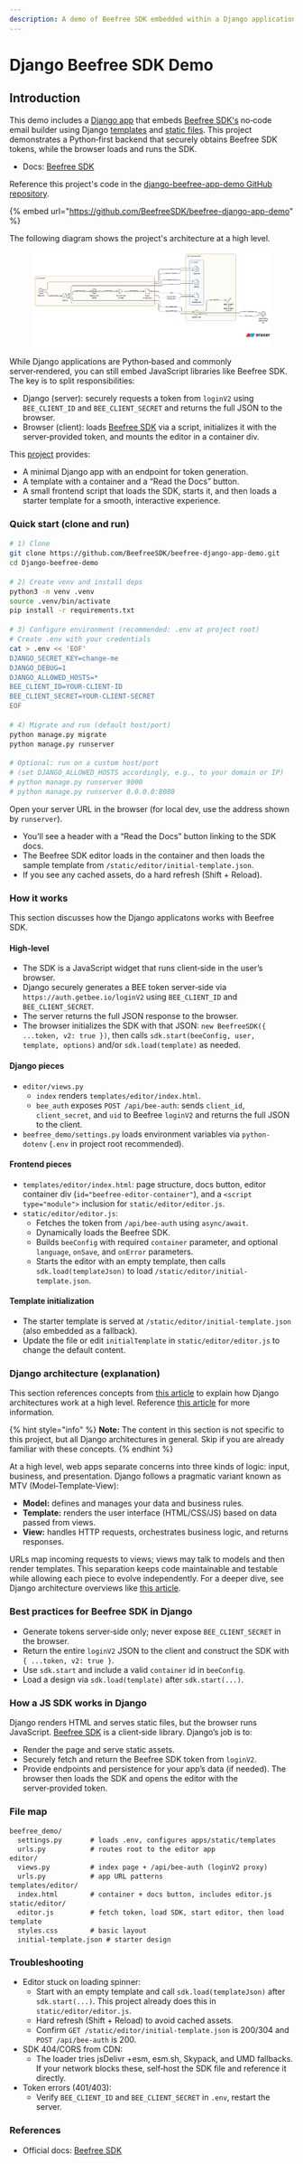 ```yaml
---
description: A demo of Beefree SDK embedded within a Django application.
---
```


# Django Beefree SDK Demo

## Introduction

This demo includes a [Django app](https://docs.djangoproject.com/en/5.2/) that embeds [Beefree SDK's](https://docs.beefree.io/beefree-sdk) no‑code email builder using Django [templates](https://docs.djangoproject.com/en/5.2/ref/templates/) and [static files](https://docs.djangoproject.com/en/5.2/howto/static-files/). This project demonstrates a Python‑first backend that securely obtains Beefree SDK tokens, while the browser loads and runs the SDK.

* Docs: [Beefree SDK](https://docs.beefree.io/beefree-sdk)

Reference this project's code in the [django-beefree-app-demo GitHub repository](https://github.com/BeefreeSDK/beefree-django-app-demo).

{% embed url="https://github.com/BeefreeSDK/beefree-django-app-demo" %}

The following diagram shows the project's architecture at a high level.

<figure><img src="../.gitbook/assets/image (4).png" alt=""><figcaption></figcaption></figure>

While Django applications are Python‑based and commonly server‑rendered, you can still embed JavaScript libraries like Beefree SDK. The key is to split responsibilities:

* Django (server): securely requests a token from `loginV2` using `BEE_CLIENT_ID` and `BEE_CLIENT_SECRET` and returns the full JSON to the browser.
* Browser (client): loads [Beefree SDK](https://docs.beefree.io/beefree-sdk) via a script, initializes it with the server‑provided token, and mounts the editor in a container div.

This [project](https://github.com/BeefreeSDK/beefree-django-app-demo) provides:

* A minimal Django app with an endpoint for token generation.
* A template with a container and a “Read the Docs” button.
* A small frontend script that loads the SDK, starts it, and then loads a starter template for a smooth, interactive experience.

### Quick start (clone and run)

```bash
# 1) Clone
git clone https://github.com/BeefreeSDK/beefree-django-app-demo.git
cd Django-beefree-demo

# 2) Create venv and install deps
python3 -m venv .venv
source .venv/bin/activate
pip install -r requirements.txt

# 3) Configure environment (recommended: .env at project root)
# Create .env with your credentials
cat > .env << 'EOF'
DJANGO_SECRET_KEY=change-me
DJANGO_DEBUG=1
DJANGO_ALLOWED_HOSTS=*
BEE_CLIENT_ID=YOUR-CLIENT-ID
BEE_CLIENT_SECRET=YOUR-CLIENT-SECRET
EOF

# 4) Migrate and run (default host/port)
python manage.py migrate
python manage.py runserver

# Optional: run on a custom host/port
# (set DJANGO_ALLOWED_HOSTS accordingly, e.g., to your domain or IP)
# python manage.py runserver 9000
# python manage.py runserver 0.0.0.0:8080
```

Open your server URL in the browser (for local dev, use the address shown by `runserver`).

* You’ll see a header with a “Read the Docs” button linking to the SDK docs.
* The Beefree SDK editor loads in the container and then loads the sample template from `/static/editor/initial-template.json`.
* If you see any cached assets, do a hard refresh (Shift + Reload).

### How it works

This section discusses how the Django applicatons works with Beefree SDK.

#### High‑level

* The SDK is a JavaScript widget that runs client‑side in the user’s browser.
* Django securely generates a BEE token server‑side via `https://auth.getbee.io/loginV2` using `BEE_CLIENT_ID` and `BEE_CLIENT_SECRET`.
* The server returns the full JSON response to the browser.
* The browser initializes the SDK with that JSON: `new BeefreeSDK({ ...token, v2: true })`, then calls `sdk.start(beeConfig, user, template, options)` and/or `sdk.load(template)` as needed.

#### Django pieces

* `editor/views.py`
  * `index` renders `templates/editor/index.html`.
  * `bee_auth` exposes `POST /api/bee-auth`: sends `client_id`, `client_secret`, and `uid` to Beefree `loginV2` and returns the full JSON to the client.
* `beefree_demo/settings.py` loads environment variables via `python-dotenv` (`.env` in project root recommended).

#### Frontend pieces

* `templates/editor/index.html`: page structure, docs button, editor container div (`id="beefree-editor-container"`), and a `<script type="module">` inclusion for `static/editor/editor.js`.
* `static/editor/editor.js`:
  * Fetches the token from `/api/bee-auth` using `async/await`.
  * Dynamically loads the Beefree SDK.
  * Builds `beeConfig` with required `container` parameter, and optional `language`, `onSave`, and `onError` parameters.
  * Starts the editor with an empty template, then calls `sdk.load(templateJson)` to load `/static/editor/initial-template.json`.

#### Template initialization

* The starter template is served at `/static/editor/initial-template.json` (also embedded as a fallback).
* Update the file or edit `initialTemplate` in `static/editor/editor.js` to change the default content.

### Django architecture (explanation)

This section references concepts from [this article](https://www.interviewbit.com/blog/django-architecture/) to explain how Django architectures work at a high level. Reference [this article](https://www.interviewbit.com/blog/django-architecture/) for more information.

{% hint style="info" %}
**Note:** The content in this section is not specific to this project, but all Django architectures in general. Skip if you are already familiar with these concepts.
{% endhint %}

At a high level, web apps separate concerns into three kinds of logic: input, business, and presentation. Django follows a pragmatic variant known as MTV (Model‑Template‑View):

* **Model:** defines and manages your data and business rules.
* **Template:** renders the user interface (HTML/CSS/JS) based on data passed from views.
* **View:** handles HTTP requests, orchestrates business logic, and returns responses.

URLs map incoming requests to views; views may talk to models and then render templates. This separation keeps code maintainable and testable while allowing each piece to evolve independently. For a deeper dive, see Django architecture overviews like [this article](https://www.interviewbit.com/blog/django-architecture/).

### Best practices for Beefree SDK in Django

* Generate tokens server‑side only; never expose `BEE_CLIENT_SECRET` in the browser.
* Return the entire `loginV2` JSON to the client and construct the SDK with `{ ...token, v2: true }`.
* Use `sdk.start` and include a valid `container` id in `beeConfig`.
* Load a design via `sdk.load(template)` after `sdk.start(...)`.

### How a JS SDK works in Django

Django renders HTML and serves static files, but the browser runs JavaScript. [Beefree SDK](https://docs.beefree.io/beefree-sdk) is a client‑side library. Django’s job is to:

* Render the page and serve static assets.
* Securely fetch and return the Beefree SDK token from `loginV2`.
* Provide endpoints and persistence for your app’s data (if needed). The browser then loads the SDK and opens the editor with the server‑provided token.

### File map

```
beefree_demo/
  settings.py       # loads .env, configures apps/static/templates
  urls.py           # routes root to the editor app
editor/
  views.py          # index page + /api/bee-auth (loginV2 proxy)
  urls.py           # app URL patterns
templates/editor/
  index.html        # container + docs button, includes editor.js
static/editor/
  editor.js         # fetch token, load SDK, start editor, then load template
  styles.css        # basic layout
  initial-template.json # starter design
```

### Troubleshooting

* Editor stuck on loading spinner:
  * Start with an empty template and call `sdk.load(templateJson)` after `sdk.start(...)`. This project already does this in `static/editor/editor.js`.
  * Hard refresh (Shift + Reload) to avoid cached assets.
  * Confirm `GET /static/editor/initial-template.json` is 200/304 and `POST /api/bee-auth` is 200.
* SDK 404/CORS from CDN:
  * The loader tries jsDelivr +esm, esm.sh, Skypack, and UMD fallbacks. If your network blocks these, self‑host the SDK file and reference it directly.
* Token errors (401/403):
  * Verify `BEE_CLIENT_ID` and `BEE_CLIENT_SECRET` in `.env`, restart the server.

### References

* Official docs: [Beefree SDK](https://docs.beefree.io/beefree-sdk)
